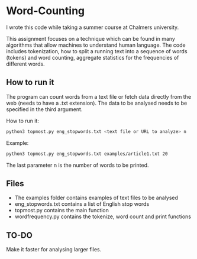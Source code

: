 # Word-Counting
I wrote this code while taking a summer course at Chalmers university.

This assignment focuses on a technique which can be found in many algorithms that allow machines to understand human language. The code includes tokenization, how to split a running text into a sequence of words (tokens) and word counting, aggregate statistics for the frequencies of different words.


## How to run it
The program can count words from a text file or fetch data directly from the web (needs to have a .txt extension). The data to be analysed needs to be specified in the third argument.

How to run it:
```bash
python3 topmost.py eng_stopwords.txt <text file or URL to analyze> n
```

Example:
```bash
python3 topmost.py eng_stopwords.txt examples/article1.txt 20
```

The last parameter n is the number of words to be printed.

## Files
* The examples folder contains examples of text files to be analysed
* eng_stopwords.txt contains a list of English stop words
* topmost.py contains the main function
* wordfrequency.py contains the tokenize, word count and print functions

## TO-DO
Make it faster for analysing larger files. 
